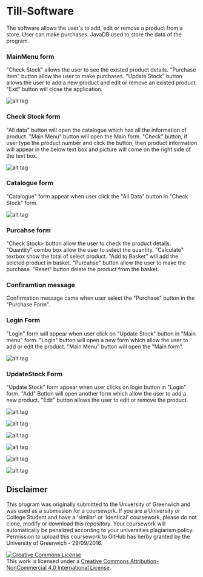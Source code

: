 # Till-Software
The software allows the user's to add, edit or remove a product from a store. User can make purchases. JavaDB used to store the data of the program. 

<h3>MainMenu form</h3>
"Check Stock" allows the user to see the existed product details. "Purchase Item" button allow the user to make purchases. "Update Stock" button allows the user to add a new product and edit or remove an existed product. "Exit" button will close the application.

![alt tag](https://github.com/Afaq1/Till-Software/blob/master/Images/1.PNG)

<h3>Check Stock form</h3>
"All data" button will open the catalogue which has all the information of product. "Main Menu" button will open the Main form. "Check" button, if user type the product number and click the button, then product information will appear in the below text box and picture will come on the right side of the text box.

![alt tag](https://github.com/Afaq1/Till-Software/blob/master/Images/2.PNG)

<h3>Catalogue form</h3>
"Catalogue" form appear when user click the "All Data" button in "Check Stock" form. 

![alt tag](https://github.com/Afaq1/Till-Software/blob/master/Images/3.PNG)

<h3>Purcahse form</h3>
"Check Stock> button allow the user to check the product details. "Quantity" combo box allow the user to select the quantity. "Calculate" textbox show the total of select product. "Add to Basket" will add the selcted product in basket. "Purcahse" button allow the user to make the purchase. "Reset" button delete the product from the basket. 

<h3>Confiramtion message</h3>
Confirmation message came when user select the "Purchase" button in the "Purchase Form".
<h3>Login Form</h3>
"Login" form will appear when user click on "Update Stock" button in "Main menu" form. "Login" button will open a new form which allow the user to add or edit the product. "Main Menu" button will open the "Main form".

![alt tag](https://github.com/Afaq1/Till-Software/blob/master/Images/4.PNG)

<h3>UpdateStock Form</h3>
"Update Stock" form appear when user clicks on login button in "Login" form. "Add" Button will open another form which allow the user to add a new product. "Edit" button allows the user to edit or remove the product. 

![alt tag](https://github.com/Afaq1/Till-Software/blob/master/Images/6.PNG)

![alt tag](https://github.com/Afaq1/Till-Software/blob/master/Images/7.PNG)

![alt tag](https://github.com/Afaq1/Till-Software/blob/master/Images/8.PNG)

![alt tag](https://github.com/Afaq1/Till-Software/blob/master/Images/9.PNG)

![alt tag](https://github.com/Afaq1/Till-Software/blob/master/Images/10.PNG)

![alt tag](https://github.com/Afaq1/Till-Software/blob/master/Images/11.PNG)


<h2>Disclaimer</h2>

This program was originally submitted to the University of Greenwich and was used as a submission for a coursework. If you are a University or College Student and have a 'similar' or 'identical' coursework, please do not clone, modify or download this repository. Your coursework will automatically be penalized according to your universities plagiarism policy. Permission to upload this coursework to GitHub has herby granted by the University of Greenwich - 29/09/2016.

<a rel="license" href="http://creativecommons.org/licenses/by-nc/4.0/"><img alt="Creative Commons License" style="border-width:0" src="https://i.creativecommons.org/l/by-nc/4.0/88x31.png" /></a><br />This work is licensed under a <a rel="license" href="http://creativecommons.org/licenses/by-nc/4.0/">Creative Commons Attribution-NonCommercial 4.0 International License</a>.
